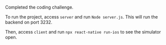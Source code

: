 Completed the coding challenge.

To run the project, access `server` and run `Node server.js`. This will run the backend on port 3232.

Then, access `client` and run `npx react-native run-ios` to see the simulator open.
